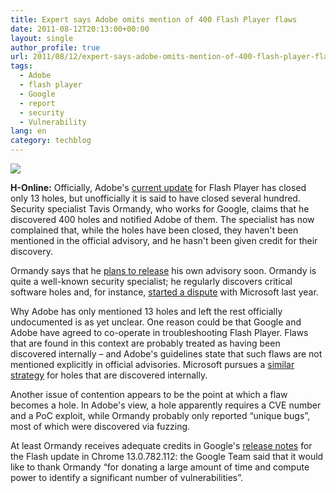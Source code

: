 ```yaml
---
title: Expert says Adobe omits mention of 400 Flash Player flaws
date: 2011-08-12T20:13:00+00:00
layout: single
author_profile: true
url: 2011/08/12/expert-says-adobe-omits-mention-of-400-flash-player-flaws/
tags:
  - Adobe
  - flash player
  - Google
  - report
  - security
  - Vulnerability
lang: en
category: techblog
---
```

[![](http://2.bp.blogspot.com/-oDFcQgoaetw/TkWBLoxk0WI/AAAAAAAAD9U/-O1zOVPkgW0/s1600/adobe_logo200.jpg)](http://2.bp.blogspot.com/-oDFcQgoaetw/TkWBLoxk0WI/AAAAAAAAD9U/-O1zOVPkgW0/s1600/adobe_logo200.jpg)

**H-Online:** Officially, Adobe's [current update](http://www.h-online.com/news/item/Adobe-fixes-critical-vulnerabilities-in-four-products-on-patch-day-1320840.html) for Flash Player has closed only 13 holes, but unofficially it is said to have closed several hundred. Security specialist Tavis Ormandy, who works for Google, claims that he discovered 400 holes and notified Adobe of them. The specialist has now complained that, while the holes have been closed, they haven't been mentioned in the official advisory, and he hasn't been given credit for their discovery.

Ormandy says that he [plans to release](https://twitter.com/#!/taviso/status/101046396790128640) his own advisory soon. Ormandy is quite a well-known security specialist; he regularly discovers critical software holes and, for instance, [started a dispute](http://www.h-online.com/news/item/Quarrels-about-new-Windows-Vulnerability-Update-1020449.html) with Microsoft last year.

Why Adobe has only mentioned 13 holes and left the rest officially undocumented is as yet unclear. One reason could be that Google and Adobe have agreed to co-operate in troubleshooting Flash Player. Flaws that are found in this context are probably treated as having been discovered internally – and Adobe's guidelines state that such flaws are not mentioned explicitly in official advisories. Microsoft pursues a [similar strategy](http://www.h-online.com/news/item/Microsoft-still-using-undercover-patches-1190204.html) for holes that are discovered internally.

Another issue of contention appears to be the point at which a flaw becomes a hole. In Adobe's view, a hole apparently requires a CVE number and a PoC exploit, while Ormandy probably only reported “unique bugs”, most of which were discovered via fuzzing.

At least Ormandy receives adequate credits in Google's [release notes](http://googlechromereleases.blogspot.com/2011/08/stable-channel-update_09.html) for the Flash update in Chrome 13.0.782.112: the Google Team said that it would like to thank Ormandy “for donating a large amount of time and compute power to identify a significant number of vulnerabilities”.